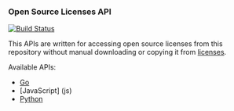 ### Open Source Licenses API

[![Build Status](https://travis-ci.org/YuriyLisovskiy/licenses.svg?branch=master)](https://travis-ci.org/YuriyLisovskiy/licenses)

This APIs are written for accessing open source licenses from this repository without
manual downloading or copying it from
[licenses](https://github.com/YuriyLisovskiy/licenses/tree/master/licenses).

Available APIs:
* [Go](go)
* [JavaScript] (js)
* [Python](py)
